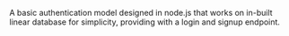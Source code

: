 A basic authentication model designed in node.js that works on in-built linear database for simplicity, providing with a login and signup endpoint.
